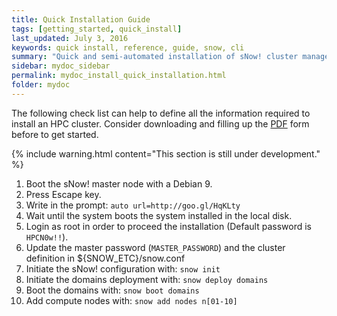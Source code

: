 ```yaml
---
title: Quick Installation Guide
tags: [getting_started, quick_install]
last_updated: July 3, 2016
keywords: quick install, reference, guide, snow, cli
summary: "Quick and semi-automated installation of sNow! cluster manager allows to provision a new cluster from scratch with a predefined configuration."
sidebar: mydoc_sidebar
permalink: mydoc_install_quick_installation.html
folder: mydoc
---
```


<div class="alert alert-success" role="alert"><i class="fa fa-download fa-lg"></i> The following check list can help to define all the information required to install an HPC cluster. Consider downloading and filling up the <a href="images/configuration_check_list.pdf">PDF</a> form before to get started.</div>

{% include warning.html content="This section is still under development." %}

1. Boot the sNow! master node with a Debian 9.
2. Press Escape key.
3. Write in the prompt: ```auto url=http://goo.gl/HqKLty```
4. Wait until the system boots the system installed in the local disk.
5. Login as root in order to proceed the installation (Default password is ```HPCN0w!!```).
6. Update the master password (```MASTER_PASSWORD```) and the cluster definition in ${SNOW_ETC}/snow.conf
7. Initiate the sNow! configuration with: ```snow init```
8. Initiate the domains deployment with: ```snow deploy domains```
9. Boot the domains with: ```snow boot domains```
10. Add compute nodes with: ```snow add nodes n[01-10]```


<!--
6. The system will request to update the password.
7. The system will request a valid email account and verification code.
-->
